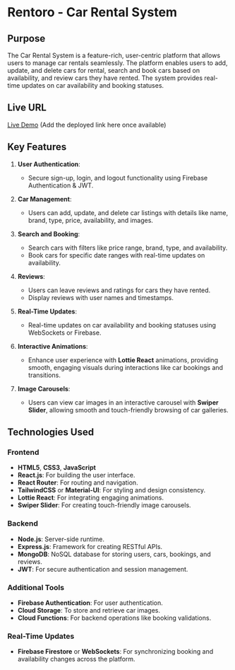 # Rentoro - Car Rental System

## Purpose
The Car Rental System is a feature-rich, user-centric platform that allows users to manage car rentals seamlessly. The platform enables users to add, update, and delete cars for rental, search and book cars based on availability, and review cars they have rented. The system provides real-time updates on car availability and booking statuses.

## Live URL
[Live Demo](#) (Add the deployed link here once available)

## Key Features
1. **User Authentication**:
   - Secure sign-up, login, and logout functionality using Firebase Authentication & JWT.

2. **Car Management**:
   - Users can add, update, and delete car listings with details like name, brand, type, price, availability, and images.

3. **Search and Booking**:
   - Search cars with filters like price range, brand, type, and availability.
   - Book cars for specific date ranges with real-time updates on availability.

4. **Reviews**:
   - Users can leave reviews and ratings for cars they have rented.
   - Display reviews with user names and timestamps.

5. **Real-Time Updates**:
   - Real-time updates on car availability and booking statuses using WebSockets or Firebase.

6. **Interactive Animations**:
   - Enhance user experience with **Lottie React** animations, providing smooth, engaging visuals during interactions like car bookings and transitions.

7. **Image Carousels**:
   - Users can view car images in an interactive carousel with **Swiper Slider**, allowing smooth and touch-friendly browsing of car galleries.

## Technologies Used
### Frontend
- **HTML5**, **CSS3**, **JavaScript**
- **React.js**: For building the user interface.
- **React Router**: For routing and navigation.
- **TailwindCSS** or **Material-UI**: For styling and design consistency.
- **Lottie React**: For integrating engaging animations.
- **Swiper Slider**: For creating touch-friendly image carousels.

### Backend
- **Node.js**: Server-side runtime.
- **Express.js**: Framework for creating RESTful APIs.
- **MongoDB**: NoSQL database for storing users, cars, bookings, and reviews.
- **JWT**: For secure authentication and session management.

### Additional Tools
- **Firebase Authentication**: For user authentication.
- **Cloud Storage**: To store and retrieve car images.
- **Cloud Functions**: For backend operations like booking validations.

### Real-Time Updates
- **Firebase Firestore** or **WebSockets**: For synchronizing booking and availability changes across the platform.
